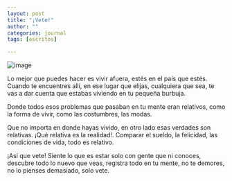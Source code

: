 ```yaml
---
layout: post
title: "¡Vete!"
author: ""
categories: journal
tags: [escritos]

---
```




![image](https://consorcio.modyocdn.com/uploads/035c01ca-5ce0-46e4-8958-14e8acbd54b2/C1140x550/GettyImages-1069737450.jpg)

Lo mejor que puedes hacer es vivir afuera, estés en el país que estés. Cuando te encuentres allí, en ese lugar que elijas, cualquiera que sea, te vas a dar cuenta que estabas viviendo en tu pequeña burbuja. 

Donde todos esos problemas que pasaban en tu mente eran relativos, como la forma de vivir, como las costumbres, las modas.

Que no importa en donde hayas vivido, en otro lado esas verdades son relativas. ¡Qué relativa es la realidad!. Comparar el sueldo, la felicidad, las condiciones de vida, todo es relativo.

¡Así que vete! Siente lo que es estar solo con gente que ni conoces, descubre todo lo nuevo que veas, registra todo en tu mente, no te demores, no lo pienses demasiado, solo vete.

